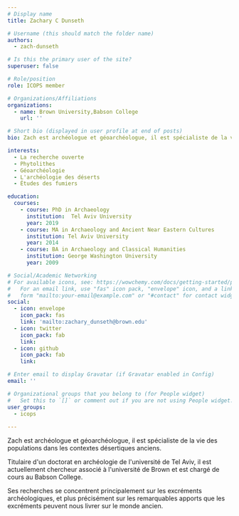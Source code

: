 ```yaml
---
# Display name
title: Zachary C Dunseth

# Username (this should match the folder name)
authors:
  - zach-dunseth

# Is this the primary user of the site?
superuser: false

# Role/position
role: ICOPS member

# Organizations/Affiliations
organizations:
  - name: Brown University,Babson College
    url: ''

# Short bio (displayed in user profile at end of posts)
bio: Zach est archéologue et géoarchéologue, il est spécialiste de la vie des populations dans les contextes désertiques anciens. 

interests:
  - La recherche ouverte
  - Phytolithes
  - Géoarchéologie
  - L'archéologie des déserts
  - Études des fumiers

education:
  courses:
    - course: PhD in Archaeology
      institution:  Tel Aviv University
      year: 2019
    - course: MA in Archaeology and Ancient Near Eastern Cultures
      institution: Tel Aviv University
      year: 2014
    - course: BA in Archaeology and Classical Humanities
      institution: George Washington University
      year: 2009

# Social/Academic Networking
# For available icons, see: https://wowchemy.com/docs/getting-started/page-builder/#icons
#   For an email link, use "fas" icon pack, "envelope" icon, and a link in the
#   form "mailto:your-email@example.com" or "#contact" for contact widget.
social:
  - icon: envelope
    icon_pack: fas
    link: 'mailto:zachary_dunseth@brown.edu'
  - icon: twitter
    icon_pack: fab
    link: 
  - icon: github
    icon_pack: fab
    link: 

# Enter email to display Gravatar (if Gravatar enabled in Config)
email: ''

# Organizational groups that you belong to (for People widget)
#   Set this to `[]` or comment out if you are not using People widget.
user_groups:
  - icops
  
---
```

Zach est archéologue et géoarchéologue, il est spécialiste de la vie des populations dans les contextes désertiques anciens. 

Titulaire d'un doctorat en archéologie de l'université de Tel Aviv, il est actuellement chercheur associé à l'université de Brown et est chargé de cours au Babson College. 

Ses recherches se concentrent principalement sur les excréments archéologiques, et plus précisément sur les remarquables apports que les excréments peuvent nous livrer sur le monde ancien. 

